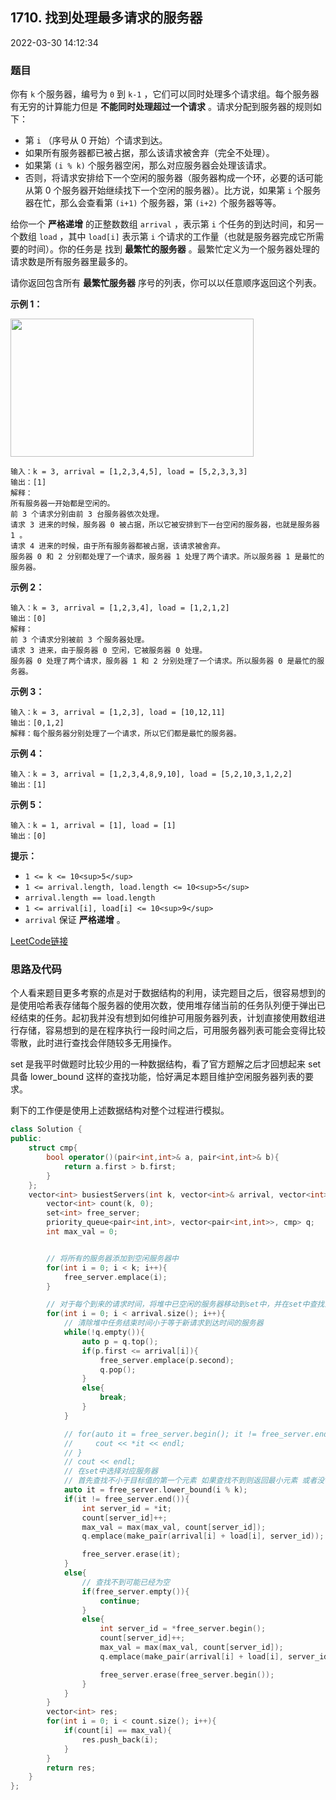 ## 1710. 找到处理最多请求的服务器

2022-03-30 14:12:34

### 题目

你有 ``k`` 个服务器，编号为 ``0`` 到 ``k-1`` ，它们可以同时处理多个请求组。每个服务器有无穷的计算能力但是 **不能同时处理超过一个请求** 。请求分配到服务器的规则如下：


- 第 ``i`` （序号从 0 开始）个请求到达。
- 如果所有服务器都已被占据，那么该请求被舍弃（完全不处理）。
- 如果第 ``(i % k)`` 个服务器空闲，那么对应服务器会处理该请求。
- 否则，将请求安排给下一个空闲的服务器（服务器构成一个环，必要的话可能从第 0 个服务器开始继续找下一个空闲的服务器）。比方说，如果第 ``i`` 个服务器在忙，那么会查看第 ``(i+1)`` 个服务器，第 ``(i+2)`` 个服务器等等。


给你一个 **严格递增** 的正整数数组 ``arrival`` ，表示第 ``i`` 个任务的到达时间，和另一个数组 ``load`` ，其中 ``load[i]`` 表示第 ``i`` 个请求的工作量（也就是服务器完成它所需要的时间）。你的任务是 
找到 **最繁忙的服务器** 。最繁忙定义为一个服务器处理的请求数是所有服务器里最多的。

请你返回包含所有 **最繁忙服务器** 序号的列表，你可以以任意顺序返回这个列表。



**示例 1：**

<img alt="" src="https://assets.leetcode-cn.com/aliyun-lc-upload/uploads/2020/10/03/load-1.png" style="height: 221px; width: 389px;" />

```
输入：k = 3, arrival = [1,2,3,4,5], load = [5,2,3,3,3]
输出：[1]
解释：
所有服务器一开始都是空闲的。
前 3 个请求分别由前 3 台服务器依次处理。
请求 3 进来的时候，服务器 0 被占据，所以它被安排到下一台空闲的服务器，也就是服务器 1 。
请求 4 进来的时候，由于所有服务器都被占据，该请求被舍弃。
服务器 0 和 2 分别都处理了一个请求，服务器 1 处理了两个请求。所以服务器 1 是最忙的服务器。
```

**示例 2：**

```
输入：k = 3, arrival = [1,2,3,4], load = [1,2,1,2]
输出：[0]
解释：
前 3 个请求分别被前 3 个服务器处理。
请求 3 进来，由于服务器 0 空闲，它被服务器 0 处理。
服务器 0 处理了两个请求，服务器 1 和 2 分别处理了一个请求。所以服务器 0 是最忙的服务器。
```

**示例 3：**

```
输入：k = 3, arrival = [1,2,3], load = [10,12,11]
输出：[0,1,2]
解释：每个服务器分别处理了一个请求，所以它们都是最忙的服务器。
```

**示例 4：**

```
输入：k = 3, arrival = [1,2,3,4,8,9,10], load = [5,2,10,3,1,2,2]
输出：[1]
```

**示例 5：**

```
输入：k = 1, arrival = [1], load = [1]
输出：[0]
```



**提示：**


- ``1 <= k <= 10<sup>5</sup>``
- ``1 <= arrival.length, load.length <= 10<sup>5</sup>``
- ``arrival.length == load.length``
- ``1 <= arrival[i], load[i] <= 10<sup>9</sup>``
- ``arrival`` 保证 **严格递增** 。



[LeetCode链接](https://leetcode-cn.com/problems/find-servers-that-handled-most-number-of-requests/)

### 思路及代码

个人看来题目更多考察的点是对于数据结构的利用，读完题目之后，很容易想到的是使用哈希表存储每个服务器的使用次数，使用堆存储当前的任务队列便于弹出已经结束的任务。起初我并没有想到如何维护可用服务器列表，计划直接使用数组进行存储，容易想到的是在程序执行一段时间之后，可用服务器列表可能会变得比较零散，此时进行查找会伴随较多无用操作。

set 是我平时做题时比较少用的一种数据结构，看了官方题解之后才回想起来 set 具备 lower_bound 这样的查找功能，恰好满足本题目维护空闲服务器列表的要求。

剩下的工作便是使用上述数据结构对整个过程进行模拟。

```cpp
class Solution {
public:
    struct cmp{
        bool operator()(pair<int,int>& a, pair<int,int>& b){
            return a.first > b.first;
        }
    };
    vector<int> busiestServers(int k, vector<int>& arrival, vector<int>& load) {
        vector<int> count(k, 0);
        set<int> free_server;
        priority_queue<pair<int,int>, vector<pair<int,int>>, cmp> q;
        int max_val = 0;


        // 将所有的服务器添加到空闲服务器中
        for(int i = 0; i < k; i++){
            free_server.emplace(i);
        }

        // 对于每个到来的请求时间，将堆中已空闲的服务器移动到set中，并在set中查找满足服务器使用条件的服务器
        for(int i = 0; i < arrival.size(); i++){
            // 清除堆中任务结束时间小于等于新请求到达时间的服务器
            while(!q.empty()){
                auto p = q.top();
                if(p.first <= arrival[i]){
                    free_server.emplace(p.second);
                    q.pop();
                }
                else{
                    break;
                }
            }

            // for(auto it = free_server.begin(); it != free_server.end(); it++){
            //     cout << *it << endl;
            // }
            // cout << endl;
            // 在set中选择对应服务器
            // 首先查找不小于目标值的第一个元素 如果查找不到则返回最小元素 或者没有空闲服务器 丢弃
            auto it = free_server.lower_bound(i % k);
            if(it != free_server.end()){
                int server_id = *it;
                count[server_id]++;
                max_val = max(max_val, count[server_id]);
                q.emplace(make_pair(arrival[i] + load[i], server_id));

                free_server.erase(it);
            }
            else{
                // 查找不到可能已经为空
                if(free_server.empty()){
                    continue;
                }
                else{
                    int server_id = *free_server.begin();
                    count[server_id]++;
                    max_val = max(max_val, count[server_id]);
                    q.emplace(make_pair(arrival[i] + load[i], server_id));

                    free_server.erase(free_server.begin());
                }
            }
        }
        vector<int> res;
        for(int i = 0; i < count.size(); i++){
            if(count[i] == max_val){
                res.push_back(i);
            }
        }
        return res;
    }
};
```